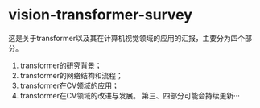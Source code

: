 # vision-transformer-survey
这是关于transformer以及其在计算机视觉领域的应用的汇报，主要分为四个部分。
1. transformer的研究背景；
2. transformer的网络结构和流程；
3. transformer在CV领域的应用；
4. transformer在CV领域的改进与发展。
第三、四部分可能会持续更新···
